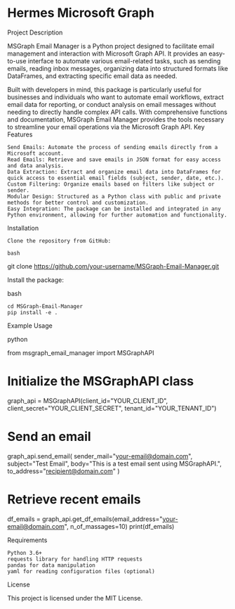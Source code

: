 # Hermes Microsoft Graph
Project Description

MSGraph Email Manager is a Python project designed to facilitate email management and interaction with Microsoft Graph API. It provides an easy-to-use interface to automate various email-related tasks, such as sending emails, reading inbox messages, organizing data into structured formats like DataFrames, and extracting specific email data as needed.

Built with developers in mind, this package is particularly useful for businesses and individuals who want to automate email workflows, extract email data for reporting, or conduct analysis on email messages without needing to directly handle complex API calls. With comprehensive functions and documentation, MSGraph Email Manager provides the tools necessary to streamline your email operations via the Microsoft Graph API.
Key Features

    Send Emails: Automate the process of sending emails directly from a Microsoft account.
    Read Emails: Retrieve and save emails in JSON format for easy access and data analysis.
    Data Extraction: Extract and organize email data into DataFrames for quick access to essential email fields (subject, sender, date, etc.).
    Custom Filtering: Organize emails based on filters like subject or sender.
    Modular Design: Structured as a Python class with public and private methods for better control and customization.
    Easy Integration: The package can be installed and integrated in any Python environment, allowing for further automation and functionality.

Installation

    Clone the repository from GitHub:

    bash

git clone https://github.com/your-username/MSGraph-Email-Manager.git

Install the package:

bash

    cd MSGraph-Email-Manager
    pip install -e .

Example Usage

python

from msgraph_email_manager import MSGraphAPI

# Initialize the MSGraphAPI class
graph_api = MSGraphAPI(client_id="YOUR_CLIENT_ID", client_secret="YOUR_CLIENT_SECRET", tenant_id="YOUR_TENANT_ID")

# Send an email
graph_api.send_email(
    sender_mail="your-email@domain.com",
    subject="Test Email",
    body="This is a test email sent using MSGraphAPI.",
    to_address="recipient@domain.com"
)

# Retrieve recent emails
df_emails = graph_api.get_df_emails(email_address="your-email@domain.com", n_of_massages=10)
print(df_emails)

Requirements

    Python 3.6+
    requests library for handling HTTP requests
    pandas for data manipulation
    yaml for reading configuration files (optional)

License

This project is licensed under the MIT License.
